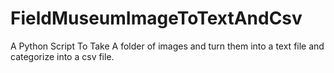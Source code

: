 # FieldMuseumImageToTextAndCsv
A Python Script To Take A folder of images and turn them into a text file and categorize into a csv file.
